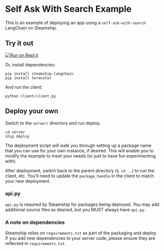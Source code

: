 # Self Ask With Search Example

This is an example of deploying an app using a `self-ask-with-search` LangChain on Steamship.

## Try it out

[![Run on Repl.it](https://replit.com/badge/github/@SteamshipDoug/Self-Ask-With-Search-with-LangChain-and-Steamship)](https://replit.com/@SteamshipDoug/Self-Ask-With-Search-with-LangChain-and-Steamship)

Or, install dependencies:
```commandline
pip install steamship-langchain
pip install termcolor
```

And run the client:
```commandline
python client/client.py
```

## Deploy your own

Switch to the `server/` directory and run deploy.
```commandline
cd server
ship deploy
```

The deployment script will walk you through setting up a package name that you 
can use for your own instance, if desired. This will enable you to modify the example
to meet your needs (or just to have fun experimenting with).

After deployment, switch back to the parent directory (`$ cd ..`) to run the client, etc.
You'll need to update the `package_handle` in the client to match your new deployment.

### api.py

`api.py` is required by Steamship for packages being deployed. You may add additional source
files as desired, but you MUST always have `api.py`.

### A note on dependencies

Steamship relies on `requirements.txt` as part of the packaging and deploy. If you add
new dependencies to your server code, please ensure they are reflected in `requirements.txt`.